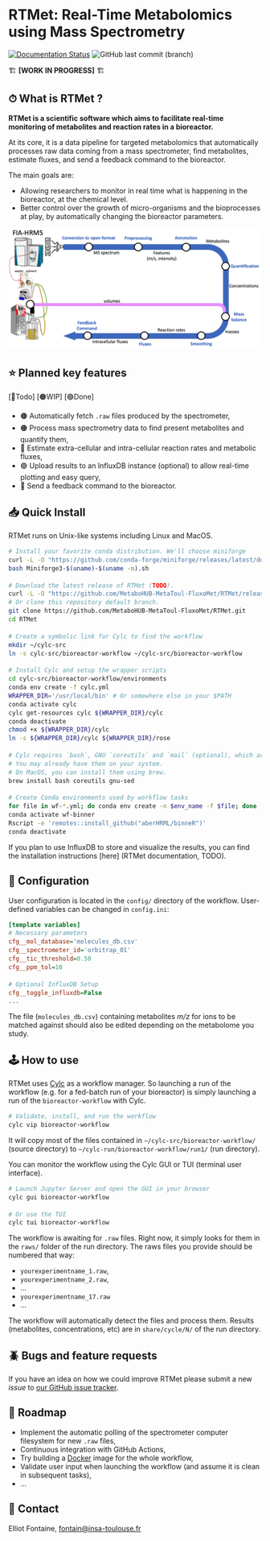# RTMet: Real-Time Metabolomics using Mass Spectrometry
[![Documentation Status](https://readthedocs.org/projects/rtmet/badge/?version=latest)](https://rtmet.readthedocs.io/en/latest/?badge=latest) ![GitHub last commit (branch)](https://img.shields.io/github/last-commit/MetaboHUB-MetaToul-FluxoMet/RTMet/main)


🏗 **[WORK IN PROGRESS]** 🏗

## ⏱ What is RTMet ?

**RTMet is a scientific software which aims to facilitate real-time monitoring of metabolites and reaction rates in a bioreactor.**

At its core, it is a data pipeline for targeted metabolomics that automatically processes raw data coming from a mass spectrometer, find metabolites, estimate fluxes, and send a feedback command to the bioreactor.

The main goals are:
- Allowing researchers to monitor in real time what is happening in the bioreactor, at the chemical level.
- Better control over the growth of micro-organisms and the bioprocesses at play, by automatically changing the bioreactor parameters.

![Workflow Diagram](/workflow.png?raw=true "RTMet Workflow")

## ⭐️ Planned key features

[🔴Todo] [🟠WIP] [🟢Done]

- 🟠 Automatically fetch `.raw` files produced by the spectrometer,
- 🟠 Process mass spectrometry data to find present metabolites and quantify them,
- 🔴 Estimate extra-cellular and intra-cellular reaction rates and metabolic fluxes,
- 🟢 Upload results to an InfluxDB instance (optional) to allow real-time plotting and easy query,
- 🔴 Send a feedback command to the bioreactor.

## 📥 Quick Install

RTMet runs on Unix-like systems including Linux and MacOS.

```bash
# Install your favorite conda distribution. We'll choose miniforge
curl -L -O "https://github.com/conda-forge/miniforge/releases/latest/download/Miniforge3-$(uname)-$(uname -m).sh"
bash Miniforge3-$(uname)-$(uname -m).sh

# Download the latest release of RTMet (TODO).
curl -L -O "https://github.com/MetaboHUB-MetaToul-FluxoMet/RTMet/releases/latest/download/workflow.tar.gz"
# Or clone this repository default branch.
git clone https://github.com/MetaboHUB-MetaToul-FluxoMet/RTMet.git
cd RTMet

# Create a symbolic link for Cylc to find the workflow
mkdir ~/cylc-src
ln -s cylc-src/bioreactor-workflow ~/cylc-src/bioreactor-workflow 

# Install Cylc and setup the wrapper scripts
cd cylc-src/bioreactor-workflow/environments
conda env create -f cylc.yml
WRAPPER_DIR='/usr/local/bin' # Or somewhere else in your $PATH
conda activate cylc
cylc get-resources cylc ${WRAPPER_DIR}/cylc
conda deactivate
chmod +x ${WRAPPER_DIR}/cylc
ln -s ${WRAPPER_DIR}/cylc ${WRAPPER_DIR}/rose

# Cylc requires `bash`, GNU `coreutils` and `mail` (optional), which are not installed by Conda.
# You may already have them on your system.
# On MacOS, you can install them using brew.
brew install bash coreutils gnu-sed

# Create Conda environments used by workflow tasks
for file in wf-*.yml; do conda env create -n $env_name -f $file; done
conda activate wf-binner
Rscript -e 'remotes::install_github("aberHRML/binneR")'
conda deactivate
```

If you plan to use InfluxDB to store and visualize the results, you can find the installation instructions [here] (RTMet documentation, TODO).

## 📝 Configuration

User configuration is located in the `config/` directory of the workflow. User-defined variables can be changed in `config.ini`:

```ini
[template variables]
# Necessary parameters
cfg__mol_database='molecules_db.csv'
cfg__spectrometer_id='orbitrap_01'
cfg__tic_threshold=0.50
cfg__ppm_tol=10

# Optional InfluxDB Setup
cfg__toggle_influxdb=False
...
```

The file (`molecules_db.csv`) containing metabolites *m/z* for ions to be matched against should also be edited depending on the metabolome you study.

## 🕹 How to use

RTMet uses [Cylc](https://github.com/cylc/cylc-flow) as a workflow manager. So launching a run of the workflow (e.g. for a fed-batch run of your bioreactor) is simply launching a run of the `bioreactor-workflow` with Cylc.

```bash
# Validate, install, and run the workflow
cylc vip bioreactor-workflow
```

It will copy most of the files contained in `~/cylc-src/bioreactor-workflow/` (source directory) to `~/cylc-run/bioreactor-workflow/run1/` (run directory).

You can monitor the workflow using the Cylc GUI or TUI (terminal user interface).
```bash
# Launch Jupyter Server and open the GUI in your browser
cylc gui bioreactor-workflow

# Or use the TUI
cylc tui bioreactor-workflow
```

The workflow is awaiting for `.raw` files. Right now, it simply looks for them in the `raws/` folder of the run directory.
The raws files you provide should be numbered that way: 
- `yourexperimentname_1.raw`,
- `yourexperimentname_2.raw`,
- ...
- `yourexperimentname_17.raw`
- ...

The workflow will automatically detect the files and process them. Results (metabolites, concentrations, etc) are in `share/cycle/N/` of the run directory. 

## 🪲 Bugs and feature requests

If you have an idea on how we could improve RTMet please submit a new *issue*
to [our GitHub issue tracker](https://github.com/MetaboHUB-MetaToul-FluxoMet/RTMet/issues).

## 🚀 Roadmap

- Implement the automatic polling of the spectrometer computer filesystem for new `.raw` files,
- Continuous integration with GitHub Actions,
- Try building a [Docker](https://www.docker.com/) image for the whole workflow,
- Validate user input when launching the workflow (and assume it is clean in subsequent tasks),
- ...

## 📧 Contact

Elliot Fontaine, fontain@insa-toulouse.fr

